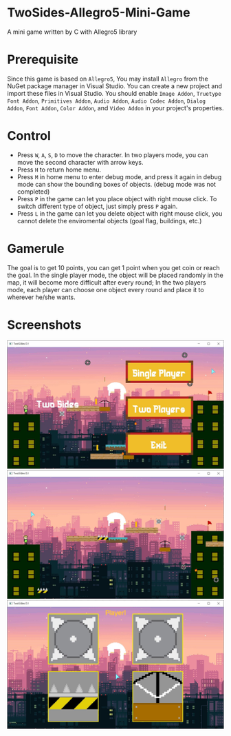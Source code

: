 # TwoSides-Allegro5-Mini-Game
A mini game written by C with Allegro5 library

# Prerequisite
Since this game is based on `Allegro5`, You may install `Allegro` from the NuGet package manager in Visual Studio.
You can create a new project and import these files in Visual Studio. You should enable `Image Addon`, `Truetype Font Addon`, `Primitives Addon`, `Audio Addon`,
`Audio Codec Addon`, `Dialog Addon`, `Font Addon`, `Color Addon`, and `Video Addon` in your project's properties.

# Control
* Press `W`, `A`, `S`, `D` to move the character. In two players mode, you can move the second character with arrow keys.
* Press `H` to return home menu.
* Press `M` in home menu to enter debug mode, and press it again in debug mode can show the bounding boxes of objects. (debug mode was not completed)
* Press `P` in the game can let you place object with right mouse click. To switch different type of object, just simply press `P` again.
* Press `L` in the game can let you delete object with right mouse click, you cannot delete the enviromental objects (goal flag, buildings, etc.)

# Gamerule
The goal is to get 10 points, you can get 1 point when you get coin or reach the goal.
In the single player mode, the object will be placed randomly in the map, it will become more difficult after every round;
In the two players mode, each player can choose one object every round and place it to wherever he/she wants.

# Screenshots
![](resources/preview/preview01.JPG)
![](resources/preview/preview02.JPG)
![](resources/preview/preview03.JPG)
